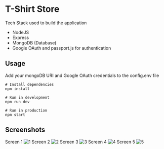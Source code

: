 # T-Shirt Store

Tech Stack used to build the application
- NodeJS
- Express
- MongoDB (Database)
- Google OAuth and passport.js for authentication

## Usage

Add your mongoDB URI and Google OAuth credentials to the config.env file

```
# Install dependencies
npm install

# Run in development
npm run dev

# Run in production
npm start
```

## Screenshots
Screen 1
![1](https://user-images.githubusercontent.com/45379824/140180083-c7501d71-9f53-4899-9263-ce6c913c7372.PNG)
Screen 2
![2](https://user-images.githubusercontent.com/45379824/140180111-a822721b-8129-4244-9611-fd363ad19a0f.PNG)
Screen 3
![3](https://user-images.githubusercontent.com/45379824/140180126-8308e9e2-cf03-49d0-9d8e-50736fc1a5a9.PNG)
Screen 4
![4](https://user-images.githubusercontent.com/45379824/140180149-dbdf2a56-7adf-41ec-9e5d-00f643078936.PNG)
Screen 5
![5](https://user-images.githubusercontent.com/45379824/140180169-d15ed89e-79b9-4dc9-abe1-2fc4bc381f7b.PNG)
